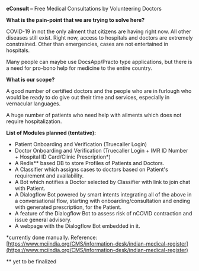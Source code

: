 **eConsult –** Free Medical Consultations by Volunteering Doctors

**What is the pain-point that we are trying to solve here?**

COVID-19 in not the only ailment that citizens are having right now. All other diseases still exist. Right now, access to hospitals and doctors are extremely constrained. Other than emergencies, cases are not entertained in hospitals.

Many people can maybe use DocsApp/Practo type applications, but there is a need for pro-bono help for medicine to the entire country.

**What is our scope?**

A good number of certified doctors and the people who are in furlough who would be ready to do give out their time and services, especially in vernacular languages.

A huge number of patients who need help with ailments which does not require hospitalization.

**List of Modules planned (tentative):**

- Patient Onboarding and Verification (Truecaller Login)
- Doctor Onboarding and Verification (Truecaller Login + IMR ID Number + Hospital ID Card/Clinic Prescription\*)
- A Redis\*\* based DB to store Profiles of Patients and Doctors.
- A Classifier which assigns cases to doctors based on Patient&#39;s requirement and availability.
- A Bot which notifies a Doctor selected by Classifier with link to join chat with Patient.
- A Dialogflow Bot powered by smart intents integrating all of the above in a conversational flow, starting with onboarding/consultation and ending with generated prescription, for the Patient.
- A feature of the Dialogflow Bot to assess risk of nCOVID contraction and issue general advisory.
- A webpage with the Dialogflow Bot embedded in it.

\*currently done manually. Reference: [https://www.mciindia.org/CMS/information-desk/indian-medical-register](https://www.mciindia.org/CMS/information-desk/indian-medical-register)

\*\* yet to be finalized
